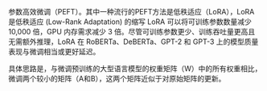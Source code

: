 参数高效微调（PEFT）。其中一种流行的PEFT方法是低秩适应（LoRA），LoRA 是低秩适应 (Low-Rank Adaptation) 的缩写
LoRA 可以将可训练参数数量减少 10,000 倍，GPU 内存需求减少 3 倍。尽管可训练参数更少、训练吞吐量更高且无需额外推理，LoRA 在 RoBERTa、DeBERTa、GPT-2 和 GPT-3 上的模型质量表现与微调相当或更好延迟。

具体思路是，与微调预训练的大型语言模型的权重矩阵（W）中的所有权重相比，微调两个较小的矩阵（A和B），这两个矩阵近似于对原始矩阵的更新。

